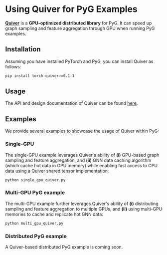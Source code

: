 # Using Quiver for PyG Examples

**[Quiver](https://github.com/quiver-team/torch-quiver)** is a **GPU-optimized distributed library** for PyG.
It can speed up graph sampling and feature aggregation through GPU when running PyG examples.

## Installation

Assuming you have installed PyTorch and PyG, you can install Quiver as follows:

```bash
pip install torch-quiver>=0.1.1
```

## Usage

The API and design documentation of Quiver can be found [here](https://github.com/quiver-team/torch-quiver).

## Examples

We provide several examples to showcase the usage of Quiver within PyG:

### Single-GPU

The single-GPU example leverages Quiver's ability of **(i)** GPU-based graph sampling and feature aggregation, and **(ii)** GNN data caching algorithm (which cache hot data in GPU memory) while enabling fast access to CPU data using a Quiver shared tensor implementation:

```bash
python single_gpu_quiver.py
```

### Multi-GPU PyG example

The multi-GPU example further leverages Quiver's ability of **(i)** distributing sampling and feature aggregation to multiple GPUs, and **(ii)** using multi-GPU memories to cache and replicate hot GNN data:

```bash
python multi_gpu_quiver.py
```

### Distributed PyG example

A Quiver-based distributed PyG example is coming soon.